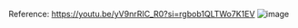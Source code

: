 Reference:
https://youtu.be/yV9nrRIC_R0?si=rgbob1QLTWo7K1EV ![image](https://github.com/user-attachments/assets/beeac6b9-4329-4c3a-b534-298672559217)
